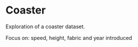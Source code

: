 # Coaster

Exploration of a coaster dataset. 


Focus on: speed, height, fabric and year introduced
